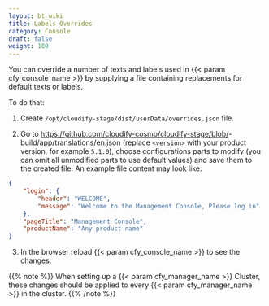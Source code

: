 ```yaml
---
layout: bt_wiki
title: Labels Overrides
category: Console
draft: false
weight: 180
---
```


You can override a number of texts and labels used in {{< param cfy_console_name >}} by supplying a file containing replacements for default texts or labels.

To do that:

1. Create `/opt/cloudify-stage/dist/userData/overrides.json` file.

2. Go to https://github.com/cloudify-cosmo/cloudify-stage/blob/<version>-build/app/translations/en.json (replace `<version>` with your product version, for example `5.1.0`), choose configurations parts to modify (you can omit all unmodified parts to use default values) and save them to the created file. An example file content may look like:
```json
{
    "login": {
        "header": "WELCOME",
        "message": "Welcome to the Management Console, Please log in"
    },
    "pageTitle": "Management Console",
    "productName": "Any product name"
}
```
3. In the browser reload {{< param cfy_console_name >}} to see the changes.

{{% note %}}
When setting up a {{< param cfy_manager_name >}} Cluster, these changes should be applied to every {{< param cfy_manager_name >}} in the cluster.
{{% /note %}}
